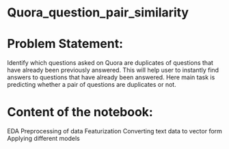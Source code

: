 # Quora_question_pair_similarity

# Problem Statement:

Identify which questions asked on Quora are duplicates of questions that have already been previously answered. This will help user to instantly find answers to questions that have already been answered. Here main task is predicting whether a pair of questions are duplicates or not.

# Content of the notebook:

EDA
Preprocessing of data
Featurization
Converting text data to vector form
Applying different models
